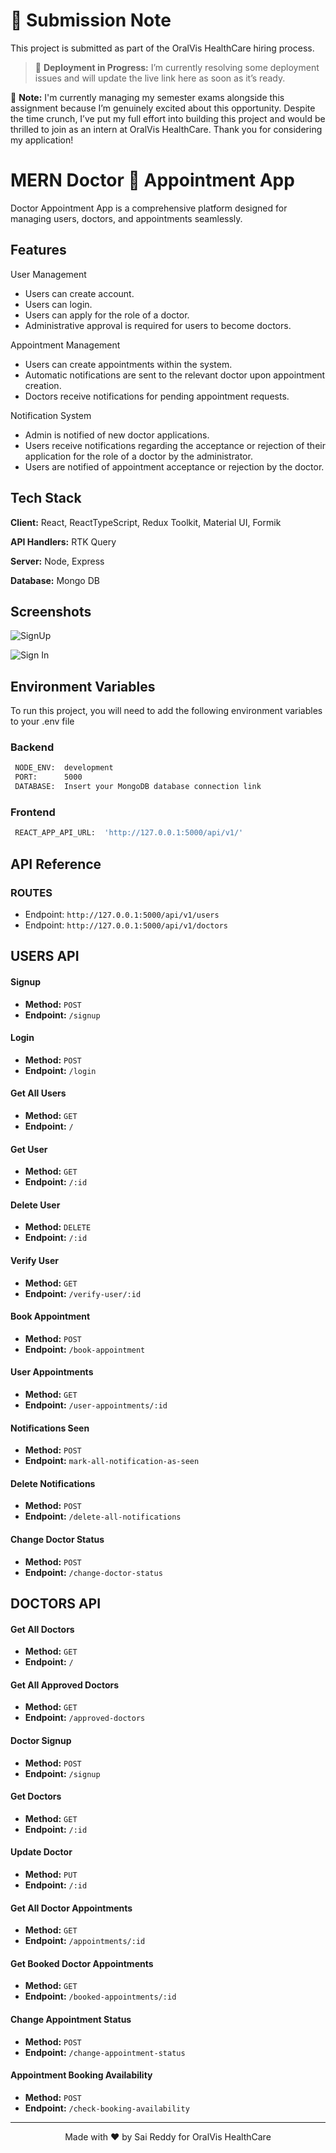 # 🚨 Submission Note

This project is submitted as part of the OralVis HealthCare hiring process.

> 🚧 **Deployment in Progress:** I’m currently resolving some deployment issues and will update the live link here as soon as it’s ready.

📌 **Note:** I'm currently managing my semester exams alongside this assignment because I’m genuinely excited about this opportunity. Despite the time crunch, I’ve put my full effort into building this project and would be thrilled to join as an intern at OralVis HealthCare. Thank you for considering my application!

# MERN Doctor 📝 Appointment App

Doctor Appointment App is a comprehensive platform designed for managing users, doctors, and appointments seamlessly.

## Features

User Management

- Users can create account.
- Users can login.
- Users can apply for the role of a doctor.
- Administrative approval is required for users to become doctors.

Appointment Management

- Users can create appointments within the system.
- Automatic notifications are sent to the relevant doctor upon appointment creation.
- Doctors receive notifications for pending appointment requests.

Notification System

- Admin is notified of new doctor applications.
- Users receive notifications regarding the acceptance or rejection of their application for the role of a doctor by the administrator.
- Users are notified of appointment acceptance or rejection by the doctor.

## Tech Stack

**Client:** React, ReactTypeScript, Redux Toolkit, Material UI, Formik

**API Handlers:** RTK Query

**Server:** Node, Express

**Database:** Mongo DB

## Screenshots
![SignUp](https://github.com/user-attachments/assets/4983d44a-8958-4cff-ab09-d16c2df236d2)

![Sign In](https://github.com/user-attachments/assets/6116067a-75ec-471b-b941-214ec9f65564)
<!--
![Dashboard](https://i.postimg.cc/1zPJKcj2/Dashboard.png)

![Users](https://i.postimg.cc/fRwJMVtm/Users.png)

![Doctors](https://i.postimg.cc/Gpndx2G9/Doctors.png)

![Profile](https://i.postimg.cc/XqzCDFkw/Profile.png)

![Doctor signup](https://i.postimg.cc/0j1cQTw6/Doctor-Sign-Up.png)

![Booking](https://i.postimg.cc/xCCjFYMw/Book-Appointments.png)

![Appointments](https://i.postimg.cc/59GfPnMX/Doctor-Appointments.png)

![Admin Notifications](https://i.postimg.cc/5ycbt2gw/Admin-Notifications.png)

![Doctor Notification](https://i.postimg.cc/0yhtFKyd/Doctor-Notification.png)

![User Notification](https://i.postimg.cc/zB8kYCZW/User-Notification.png) -->
## Environment Variables

To run this project, you will need to add the following environment variables to your .env file

### Backend

```bash
 NODE_ENV:  development
 PORT:      5000
 DATABASE:  Insert your MongoDB database connection link
```

### Frontend

```bash
 REACT_APP_API_URL:  'http://127.0.0.1:5000/api/v1/'
```

## API Reference

### ROUTES

- Endpoint: `http://127.0.0.1:5000/api/v1/users`
- Endpoint: `http://127.0.0.1:5000/api/v1/doctors`

## USERS API

#### Signup

- **Method:** `POST`
- **Endpoint:** `/signup`

#### Login

- **Method:** `POST`
- **Endpoint:** `/login`

#### Get All Users

- **Method:** `GET`
- **Endpoint:** `/`

#### Get User

- **Method:** `GET`
- **Endpoint:** `/:id`

#### Delete User

- **Method:** `DELETE`
- **Endpoint:** `/:id`

#### Verify User

- **Method:** `GET`
- **Endpoint:** `/verify-user/:id`

#### Book Appointment

- **Method:** `POST`
- **Endpoint:** `/book-appointment`

#### User Appointments

- **Method:** `GET`
- **Endpoint:** `/user-appointments/:id`

#### Notifications Seen

- **Method:** `POST`
- **Endpoint:** `mark-all-notification-as-seen`

#### Delete Notifications

- **Method:** `POST`
- **Endpoint:** `/delete-all-notifications`

#### Change Doctor Status

- **Method:** `POST`
- **Endpoint:** `/change-doctor-status`

## DOCTORS API

#### Get All Doctors

- **Method:** `GET`
- **Endpoint:** `/`

#### Get All Approved Doctors

- **Method:** `GET`
- **Endpoint:** `/approved-doctors`

#### Doctor Signup

- **Method:** `POST`
- **Endpoint:** `/signup`

#### Get Doctors

- **Method:** `GET`
- **Endpoint:** `/:id`

#### Update Doctor

- **Method:** `PUT`
- **Endpoint:** `/:id`

#### Get All Doctor Appointments

- **Method:** `GET`
- **Endpoint:** `/appointments/:id`

#### Get Booked Doctor Appointments

- **Method:** `GET`
- **Endpoint:** `/booked-appointments/:id`

#### Change Appointment Status

- **Method:** `POST`
- **Endpoint:** `/change-appointment-status`

#### Appointment Booking Availability

- **Method:** `POST`
- **Endpoint:** `/check-booking-availability`

<div align="center">

---

Made with ❤️ by Sai Reddy for OralVis HealthCare

</div>
